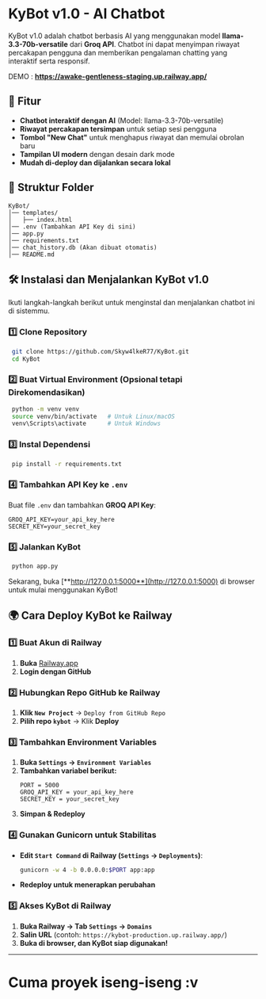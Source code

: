 # KyBot v1.0 - AI Chatbot



KyBot v1.0 adalah chatbot berbasis AI yang menggunakan model **llama-3.3-70b-versatile** dari **Groq API**. Chatbot ini dapat menyimpan riwayat percakapan pengguna dan memberikan pengalaman chatting yang interaktif serta responsif.

DEMO : **https://awake-gentleness-staging.up.railway.app/**

## 🚀 Fitur

- **Chatbot interaktif dengan AI** (Model: llama-3.3-70b-versatile)
- **Riwayat percakapan tersimpan** untuk setiap sesi pengguna
- **Tombol "New Chat"** untuk menghapus riwayat dan memulai obrolan baru
- **Tampilan UI modern** dengan desain dark mode
- **Mudah di-deploy dan dijalankan secara lokal**

## 📂 Struktur Folder

```
KyBot/
│── templates/
│   ├── index.html
│── .env (Tambahkan API Key di sini)
│── app.py
│── requirements.txt
│── chat_history.db (Akan dibuat otomatis)
│── README.md
```

## 🛠️ Instalasi dan Menjalankan KyBot v1.0

Ikuti langkah-langkah berikut untuk menginstal dan menjalankan chatbot ini di sistemmu.

### 1️⃣ Clone Repository

```sh
 git clone https://github.com/Skyw4lkeR77/KyBot.git
 cd KyBot
```

### 2️⃣ Buat Virtual Environment (Opsional tetapi Direkomendasikan)

```sh
 python -m venv venv
 source venv/bin/activate   # Untuk Linux/macOS
 venv\Scripts\activate      # Untuk Windows
```

### 3️⃣ Instal Dependensi

```sh
 pip install -r requirements.txt
```

### 4️⃣ Tambahkan API Key ke `.env`

Buat file `.env` dan tambahkan **GROQ API Key**:

```
GROQ_API_KEY=your_api_key_here
SECRET_KEY=your_secret_key
```

### 5️⃣ Jalankan KyBot

```sh
 python app.py
```

Sekarang, buka [**http://127.0.0.1:5000**](http://127.0.0.1:5000) di browser untuk mulai menggunakan KyBot!

## 🌍 **Cara Deploy KyBot ke Railway**

### **1️⃣ Buat Akun di Railway**
1. **Buka** [Railway.app](https://railway.app/)  
2. **Login dengan GitHub**  

### **2️⃣ Hubungkan Repo GitHub ke Railway**
1. **Klik `New Project`** → `Deploy from GitHub Repo`
2. **Pilih repo `kybot`** → Klik **Deploy**

### **3️⃣ Tambahkan Environment Variables**
1. **Buka `Settings` → `Environment Variables`**
2. **Tambahkan variabel berikut:**
   ```
   PORT = 5000
   GROQ_API_KEY = your_api_key_here
   SECRET_KEY = your_secret_key
   ```
3. **Simpan & Redeploy**

### **4️⃣ Gunakan Gunicorn untuk Stabilitas**
- **Edit `Start Command` di Railway (`Settings` → `Deployments`)**:
  ```sh
  gunicorn -w 4 -b 0.0.0.0:$PORT app:app
  ```
- **Redeploy untuk menerapkan perubahan**

### **5️⃣ Akses KyBot di Railway**
1. **Buka Railway → Tab `Settings` → `Domains`**
2. **Salin URL** (contoh: `https://kybot-production.up.railway.app/`)
3. **Buka di browser, dan KyBot siap digunakan!** 

---

# Cuma proyek iseng-iseng :v

